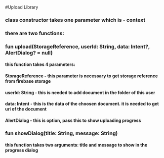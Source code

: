 #Upload Library

### class constructor takes one parameter which is - context
### there are two functions:
### fun upload(StorageReference, userId: String, data: Intent?, AlertDialog? = null)
#### this function takes 4 parameters:
#### StorageReference - this parameter is necessary to get storage reference from firebase storage
#### userId: String - this is needed to add document in the folder of this user
#### data: Intent - this is the data of the choosen document. it is needed to get uri of the document
#### AlertDialog - this is option, pass this to show uploading progress
### fun showDialog(title: String, message: String)
#### this function takes two arguments: title and message to show in the progress dialog